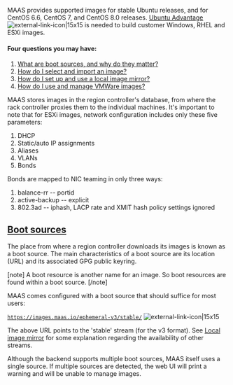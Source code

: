 MAAS provides supported images for stable Ubuntu releases, and for CentOS 6.6, CentOS 7, and CentOS 8.0 releases.  [Ubuntu Advantage](https://www.ubuntu.com/support) ![external-link-icon|15x15](upload://AsoQHBzEFT6NuSK3ZYyhp7S6BMi.png) is needed to build customer Windows, RHEL and ESXi images.

#### Four questions you may have:

1. [What are boot sources, and why do they matter?](#heading--boot-sources)
2. [How do I select and import an image?](/t/how-to-import-images/nnnn)
3. [How do I set up and use a local image mirror?](/t/how-to-mirror-images-locally/nnnn)
4. [How do I use and manage VMWare images?](/t/how-to-manage-vmware-images/nnnn)

MAAS stores images in the region controller's database, from where the rack controller proxies them to the individual machines.  It's important to note that for ESXi images, network configuration includes only these five parameters:

1.   DHCP
2.   Static/auto IP assignments
3.   Aliases
4.   VLANs
5.   Bonds

Bonds are mapped to NIC teaming in only three ways:

1.   balance-rr -- portid
2.   active-backup -- explicit
3.   802.3ad -- iphash, LACP rate and XMIT hash policy settings ignored

<a href="#heading--boot-sources"><h2 id="heading--boot-sources">Boot sources</h2></a>

The place from where a region controller downloads its images is known as a boot source. The main characteristics of a boot source are its location (URL) and its associated GPG public keyring.

[note]
A boot resource is another name for an image. So boot resources are found within a boot source.
[/note]

MAAS comes configured with a boot source that should suffice for most users:

[`https://images.maas.io/ephemeral-v3/stable/`](https://images.maas.io/ephemeral-v3/stable/) ![external-link-icon|15x15](upload://AsoQHBzEFT6NuSK3ZYyhp7S6BMi.png)

The above URL points to the 'stable' stream (for the v3 format). See [Local image mirror](/t/how-to-mirror-images-locally/nnnn) for some explanation regarding the availability of other streams.

Although the backend supports multiple boot sources, MAAS itself uses a single source. If multiple sources are detected, the web UI will print a warning and will be unable to manage images.
